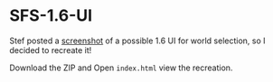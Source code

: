 # SFS-1.6-UI
Stef posted a [screenshot](https://discord.com/channels/400050897700257792/423137852520398848/1260536845901496321) of a possible 1.6 UI for world selection, so I decided to recreate it!

Download the ZIP and Open `index.html` view the recreation.
